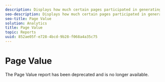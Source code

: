 ```yaml
---
description: Displays how much certain pages participated in generating revenue.
seo-description: Displays how much certain pages participated in generating revenue.
seo-title: Page Value
solution: Analytics
title: Page Value
topic: Reports
uuid: 852ae05f-e728-4bcd-9b28-f068a4a35c75
---
```


# Page Value

The Page Value report has been deprecated and is no longer available.

